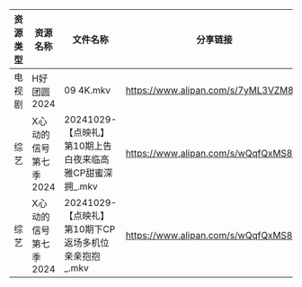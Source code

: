 | 资源类型 | 资源名称          | 文件名称                                  | 分享链接                                 | 更新时间                |
| ---- | ------------- | ------------------------------------- | ------------------------------------ | ------------------- |
| 电视剧  | H好团圆2024      | 09 4K.mkv                             | https://www.alipan.com/s/7yML3VZM8fj | 2024-10-30 00:05:28 |
| 综艺   | X心动的信号第七季2024 | 20241029-【点映礼】第10期上告白夜来临高雅CP甜蜜深拥_.mkv | https://www.alipan.com/s/wQqfQxMS8Sx | 2024-10-30 00:08:13 |
| 综艺   | X心动的信号第七季2024 | 20241029-【点映礼】第10期下CP返场多机位亲亲抱抱_.mkv   | https://www.alipan.com/s/wQqfQxMS8Sx | 2024-10-30 00:08:13 |
